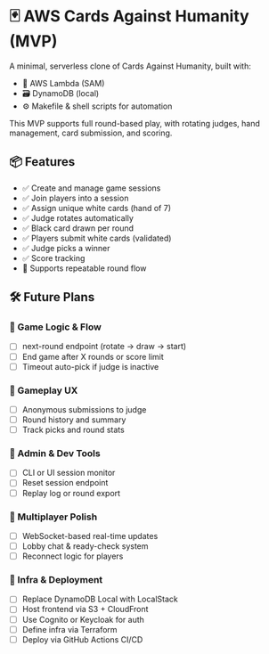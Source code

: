 # 🃏 AWS Cards Against Humanity (MVP)
A minimal, serverless clone of Cards Against Humanity, built with:

* 🧠 AWS Lambda (SAM)
* 🗃 DynamoDB (local)
* ⚙️ Makefile & shell scripts for automation

This MVP supports full round-based play, with rotating judges, hand management, card submission, and scoring.

## 📦 Features
* ✅ Create and manage game sessions
* ✅ Join players into a session
* ✅ Assign unique white cards (hand of 7)
* ✅ Judge rotates automatically
* ✅ Black card drawn per round
* ✅ Players submit white cards (validated)
* ✅ Judge picks a winner
* ✅ Score tracking
* 🔁 Supports repeatable round flow

## 🛠️ Future Plans

### 🔹 Game Logic & Flow
  * [ ] next-round endpoint (rotate → draw → start)
  * [ ] End game after X rounds or score limit
  * [ ] Timeout auto-pick if judge is inactive

### 🔹 Gameplay UX
  * [ ] Anonymous submissions to judge
  * [ ] Round history and summary
  * [ ] Track picks and round stats

### 🔹 Admin & Dev Tools
  * [ ] CLI or UI session monitor
  * [ ] Reset session endpoint
  * [ ] Replay log or round export

### 🔹 Multiplayer Polish
  * [ ] WebSocket-based real-time updates
  * [ ] Lobby chat & ready-check system
  * [ ] Reconnect logic for players

### 🔹 Infra & Deployment
  * [ ] Replace DynamoDB Local with LocalStack
  * [ ] Host frontend via S3 + CloudFront
  * [ ] Use Cognito or Keycloak for auth
  * [ ] Define infra via Terraform
  * [ ] Deploy via GitHub Actions CI/CD
